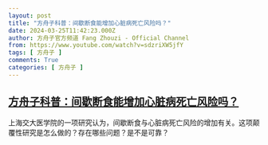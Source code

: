 ```yaml
---
layout: post
title: "方舟子科普：间歇断食能增加心脏病死亡风险吗？"
date: 2024-03-25T11:42:23.000Z
author: 方舟子官方频道 Fang Zhouzi - Official Channel
from: https://www.youtube.com/watch?v=sdzriXW5jfY
tags: [ 方舟子 ]
comments: True
categories: [ 方舟子 ]
---
```

<!--1711366943000-->
[方舟子科普：间歇断食能增加心脏病死亡风险吗？](https://www.youtube.com/watch?v=sdzriXW5jfY)
------

<div>
上海交大医学院的一项研究认为，间歇断食与心脏病死亡风险的增加有关。这项颠覆性研究是怎么做的？存在哪些问题？是不是可靠？
</div>
